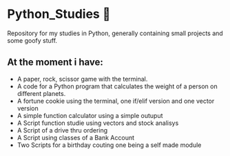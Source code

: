 # Python_Studies 🐍
Repository for my studies in Python, generally containing small projects and some goofy stuff.

## At the moment i have: 

* A paper, rock, scissor game with the terminal.
* A code for a Python program that calculates the weight of a person on different planets.
* A fortune cookie using the terminal, one if/elif version and one vector version
* A simple function calculator using a simple outuput
* A Script function studie using vectors and stock analisys
* A Script of a drive thru ordering 
* A Script using classes of a Bank Account
* Two Scripts for a birthday couting one being a self made module 